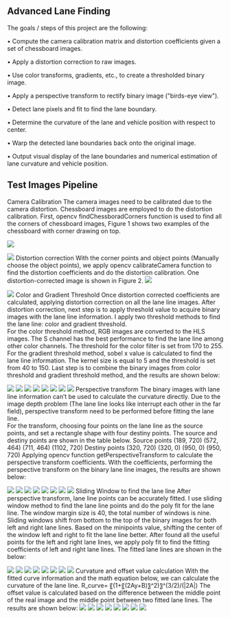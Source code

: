 ## Advanced Lane Finding
The goals / steps of this project are the following:

•	Compute the camera calibration matrix and distortion coefficients given a set of chessboard images.

•	Apply a distortion correction to raw images.

•	Use color transforms, gradients, etc., to create a thresholded binary image.

•	Apply a perspective transform to rectify binary image ("birds-eye view").

•	Detect lane pixels and fit to find the lane boundary.

•	Determine the curvature of the lane and vehicle position with respect to center.

•	Warp the detected lane boundaries back onto the original image.

•	Output visual display of the lane boundaries and numerical estimation of lane curvature and vehicle position.

Test Images Pipeline
---
Camera Calibration 
The camera images need to be calibrated due to the camera distortion.  Chessboard images are employed to do the distortion calibration.
First, opencv findChessboradCorners function is used to find all the corners of chessboard images, Figure 1 shows two examples of the chessboard with corner drawing on top.

![](output_images/draw_corners.png)

![](output_images/draw_corners2.png)
Distortion correction
With the corner points and object points (Manually choose the object points), we apply opencv calibrateCamera function to find the distortion coefficients and do the distortion calibration.  One distortion-corrected image is shown in Figure 2.
![](output_images/calibration1.jpg)

![](output_images/cameara_calibration_1.png)
Color and Gradient Threshold
Once distortion corrected coefficients are calculated, applying distortion correction on all the lane line images.  After distortion correction, next step is to apply threshold value to acquire binary images with the lane line information.
I apply two threshold methods to find the lane line: color and gradient threshold.  
For the color threshold method, RGB images are converted to the HLS images.  The S channel has the best performance to find the lane line among other color channels. The threshold for the color filter is set from 170 to 255.
For the gradient threshold method, sobel x value is calculated to find the lane line information.  The kernel size is equal to 5 and the threshold is set from 40 to 150.
Last step is to combine the binary images from color threshold and gradient threshold method, and the results are shown below:

![](output_images/bin1.png)
![](output_images/bin2.png)
![](output_images/bin3.png)
![](output_images/bin4.png)
![](output_images/bin5.png)
![](output_images/bin6.png)
![](output_images/bin7.png)
![](output_images/bin8.png)
Perspective transform
The binary images with lane line information can’t be used to calculate the curvature directly.  Due to the image depth problem (The lane line looks like interrupt each other in the far field), perspective transform need to be performed before fitting the lane line.  
For the transform, choosing four points on the lane line as the source points, and set a rectangle shape with four destiny points.  The source and destiny points are shown in the table below.
Source points	(189, 720)	(572, 464)	(711, 464)	(1102, 720)
Destiny points	(320, 720)	(320, 0)	(950, 0)	(950, 720)
Applying opencv function getPerspectiveTransform to calculate the perspective transform coefficients.  With the coefficients, performing the perspective transform on the binary lane line images, the results are shown below:

![](output_images/p1.png)
![](output_images/p2.png)
![](output_images/p3.png)
![](output_images/p4.png)
![](output_images/p5.png)
![](output_images/p6.png)
![](output_images/p7.png)
![](output_images/p8.png)
Sliding Window to find the lane line
After perspective transform, lane line points can be accurately fitted.  I use sliding window method to find the lane line points and do the poly fit for the lane line. The window margin size is 40, the total number of windows is nine.  Sliding windows shift from bottom to the top of the binary images for both left and right lane lines.  Based on the minipoints value, shifting the center of the window left and right to fit the lane line better.  After found all the useful points for the left and right lane lines, we apply poly fit to find the fitting coefficients of left and right lane lines.  The fitted lane lines are shown in the below:

![](output_images/c1.png)
![](output_images/c2.png)
![](output_images/c3.png)
![](output_images/c4.png)
![](output_images/c5.png)
![](output_images/c6.png)
![](output_images/c7.png)
![](output_images/c8.png)
Curvature and offset value calculation
With the fitted curve information and the math equation below, we can calculate the curvature of the lane line.
R_curve=  〖(1+〖(2Ay+B)〗^2)〗^(3/2)/(|2A|)
The offset value is calculated based on the difference between the middle point of the real image and the middle point between two fitted lane lines.
The results are shown below:
![](output_images/1.png)
![](output_images/2.png)
![](output_images/3.png)
![](output_images/4.png)
![](output_images/5.png)
![](output_images/6.png)
![](output_images/7.png)
![](output_images/8.png)

